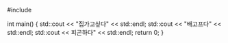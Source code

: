 #include <iostream>

int main()
{
    std::cout << "집가고싶다" << std::endl;
    std::cout << "배고프다" << std::endl;
    std::cout << 피곤하다" << std::endl;
    return 0;
}
